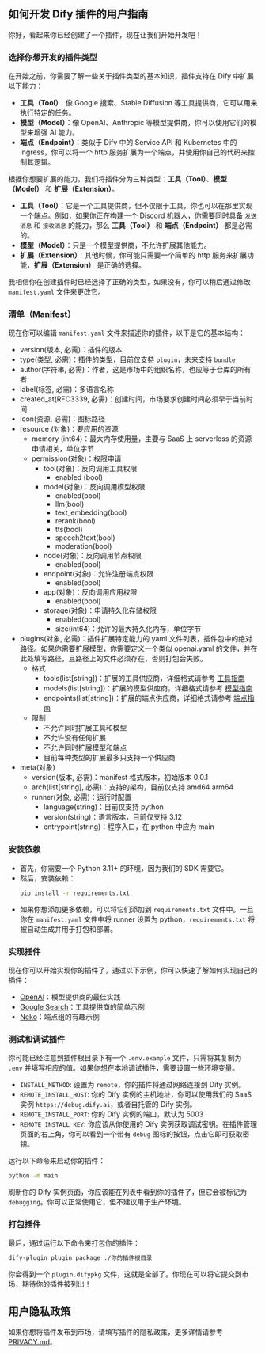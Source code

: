 ## 如何开发 Dify 插件的用户指南

你好，看起来你已经创建了一个插件，现在让我们开始开发吧！

### 选择你想开发的插件类型

在开始之前，你需要了解一些关于插件类型的基本知识，插件支持在 Dify 中扩展以下能力：
- **工具（Tool）**：像 Google 搜索、Stable Diffusion 等工具提供商，它可以用来执行特定的任务。
- **模型（Model）**：像 OpenAI、Anthropic 等模型提供商，你可以使用它们的模型来增强 AI 能力。
- **端点（Endpoint）**：类似于 Dify 中的 Service API 和 Kubernetes 中的 Ingress，你可以将一个 http 服务扩展为一个端点，并使用你自己的代码来控制其逻辑。

根据你想要扩展的能力，我们将插件分为三种类型：**工具（Tool）**、**模型（Model）** 和 **扩展（Extension）**。

- **工具（Tool）**：它是一个工具提供商，但不仅限于工具，你也可以在那里实现一个端点。例如，如果你正在构建一个 Discord 机器人，你需要同时具备 `发送消息` 和 `接收消息` 的能力，那么 **工具（Tool）** 和 **端点（Endpoint）** 都是必需的。
- **模型（Model）**：只是一个模型提供商，不允许扩展其他能力。
- **扩展（Extension）**：其他时候，你可能只需要一个简单的 http 服务来扩展功能，**扩展（Extension）** 是正确的选择。

我相信你在创建插件时已经选择了正确的类型，如果没有，你可以稍后通过修改 `manifest.yaml` 文件来更改它。

### 清单（Manifest）

现在你可以编辑 `manifest.yaml` 文件来描述你的插件，以下是它的基本结构：

- version(版本, 必需)：插件的版本
- type(类型, 必需)：插件的类型，目前仅支持 `plugin`，未来支持 `bundle`
- author(字符串, 必需)：作者，这是市场中的组织名称，也应等于仓库的所有者
- label(标签, 必需)：多语言名称
- created_at(RFC3339, 必需)：创建时间，市场要求创建时间必须早于当前时间
- icon(资源, 必需)：图标路径
- resource (对象)：要应用的资源
  - memory (int64)：最大内存使用量，主要与 SaaS 上 serverless 的资源申请相关，单位字节
  - permission(对象)：权限申请
    - tool(对象)：反向调用工具权限
      - enabled (bool)
    - model(对象)：反向调用模型权限
      - enabled(bool)
      - llm(bool)
      - text_embedding(bool)
      - rerank(bool)
      - tts(bool)
      - speech2text(bool)
      - moderation(bool)
    - node(对象)：反向调用节点权限
      - enabled(bool)
    - endpoint(对象)：允许注册端点权限
      - enabled(bool)
    - app(对象)：反向调用应用权限
      - enabled(bool)
    - storage(对象)：申请持久化存储权限
      - enabled(bool)
      - size(int64)：允许的最大持久化内存，单位字节
- plugins(对象, 必需)：插件扩展特定能力的 yaml 文件列表，插件包中的绝对路径。如果你需要扩展模型，你需要定义一个类似 openai.yaml 的文件，并在此处填写路径，且路径上的文件必须存在，否则打包会失败。
  - 格式
    - tools(list[string])：扩展的工具供应商，详细格式请参考 [工具指南](https://docs.dify.ai/plugins/schema-definition/tool)
    - models(list[string])：扩展的模型供应商，详细格式请参考 [模型指南](https://docs.dify.ai/plugins/schema-definition/model)
    - endpoints(list[string])：扩展的端点供应商，详细格式请参考 [端点指南](https://docs.dify.ai/plugins/schema-definition/endpoint)
  - 限制
    - 不允许同时扩展工具和模型
    - 不允许没有任何扩展
    - 不允许同时扩展模型和端点
    - 目前每种类型的扩展最多只支持一个供应商
- meta(对象)
  - version(版本, 必需)：manifest 格式版本，初始版本 0.0.1
  - arch(list[string], 必需)：支持的架构，目前仅支持 amd64 arm64
  - runner(对象, 必需)：运行时配置
    - language(string)：目前仅支持 python
    - version(string)：语言版本，目前仅支持 3.12
    - entrypoint(string)：程序入口，在 python 中应为 main

### 安装依赖

- 首先，你需要一个 Python 3.11+ 的环境，因为我们的 SDK 需要它。
- 然后，安装依赖：
    ```bash
    pip install -r requirements.txt
    ```
- 如果你想添加更多依赖，可以将它们添加到 `requirements.txt` 文件中。一旦你在 `manifest.yaml` 文件中将 runner 设置为 python，`requirements.txt` 将被自动生成并用于打包和部署。

### 实现插件

现在你可以开始实现你的插件了，通过以下示例，你可以快速了解如何实现自己的插件：

- [OpenAI](https://github.com/langgenius/dify-plugin-sdks/tree/main/python/examples/openai)：模型提供商的最佳实践
- [Google Search](https://github.com/langgenius/dify-plugin-sdks/tree/main/python/examples/google)：工具提供商的简单示例
- [Neko](https://github.com/langgenius/dify-plugin-sdks/tree/main/python/examples/neko)：端点组的有趣示例

### 测试和调试插件

你可能已经注意到插件根目录下有一个 `.env.example` 文件，只需将其复制为 `.env` 并填写相应的值。如果你想在本地调试插件，需要设置一些环境变量。

- `INSTALL_METHOD`: 设置为 `remote`，你的插件将通过网络连接到 Dify 实例。
- `REMOTE_INSTALL_HOST`: 你的 Dify 实例的主机地址，你可以使用我们的 SaaS 实例 `https://debug.dify.ai`，或者自托管的 Dify 实例。
- `REMOTE_INSTALL_PORT`: 你的 Dify 实例的端口，默认为 5003
- `REMOTE_INSTALL_KEY`: 你应该从你使用的 Dify 实例获取调试密钥。在插件管理页面的右上角，你可以看到一个带有 `debug` 图标的按钮，点击它即可获取密钥。

运行以下命令来启动你的插件：

```bash
python -m main
```

刷新你的 Dify 实例页面，你应该能在列表中看到你的插件了，但它会被标记为 `debugging`。你可以正常使用它，但不建议用于生产环境。

### 打包插件

最后，通过运行以下命令来打包你的插件：

```bash
dify-plugin plugin package ./你的插件根目录
```

你会得到一个 `plugin.difypkg` 文件，这就是全部了。你现在可以将它提交到市场，期待你的插件被列出！


## 用户隐私政策

如果你想将插件发布到市场，请填写插件的隐私政策，更多详情请参考 [PRIVACY.md](PRIVACY.md)。